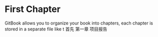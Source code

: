 # First Chapter

GitBook allows you to organize your book into chapters, each chapter is stored in a separate file like t
首先 第一章 项目报告
